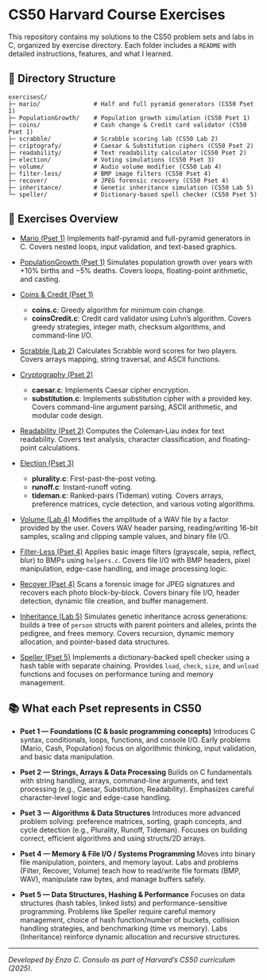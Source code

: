 # CS50 Harvard Course Exercises

This repository contains my solutions to the CS50 problem sets and labs in C, organized by exercise directory. Each folder includes a `README` with detailed instructions, features, and what I learned.

## 📂 Directory Structure

```
exercisesC/
├─ mario/               # Half and full pyramid generators (CS50 Pset 1)
├─ PopulationGrowth/    # Population growth simulation (CS50 Pset 1)
├─ coins/               # Cash change & Credit card validator (CS50 Pset 1)
├─ scrabble/            # Scrabble scoring lab (CS50 Lab 2)
├─ criptografy/         # Caesar & Substitution ciphers (CS50 Pset 2)
├─ readability/         # Text readability calculator (CS50 Pset 2)
├─ election/            # Voting simulations (CS50 Pset 3)
├─ volume/              # Audio volume modifier (CS50 Lab 4)
├─ filter-less/         # BMP image filters (CS50 Pset 4)
├─ recover/             # JPEG forensic recovery (CS50 Pset 4)
├─ inheritance/         # Genetic inheritance simulation (CS50 Lab 5)
└─ speller/             # Dictionary-based spell checker (CS50 Pset 5)
```

## 📖 Exercises Overview

* [Mario (Pset 1)](exercisesC/00mario-pset1)
  Implements half-pyramid and full-pyramid generators in C. Covers nested loops, input validation, and text-based graphics.

* [PopulationGrowth (Pset 1)](exercisesC/01PopulationGrowth-pset1)
  Simulates population growth over years with +10% births and −5% deaths. Covers loops, floating-point arithmetic, and casting.

* [Coins & Credit (Pset 1)](exercisesC/02coins-pset1)

  * **coins.c**: Greedy algorithm for minimum coin change.
  * **coinsCredit.c**: Credit card validator using Luhn’s algorithm.
    Covers greedy strategies, integer math, checksum algorithms, and command-line I/O.

* [Scrabble (Lab 2)](exercisesC/03scrabble-pset2)
  Calculates Scrabble word scores for two players. Covers arrays mapping, string traversal, and ASCII functions.

* [Cryptography (Pset 2)](exercisesC/04criptografy-pset2)

  * **caesar.c**: Implements Caesar cipher encryption.
  * **substitution.c**: Implements substitution cipher with a provided key.
    Covers command-line argument parsing, ASCII arithmetic, and modular code design.

* [Readability (Pset 2)](exercisesC/05readability-pset2)
  Computes the Coleman‑Liau index for text readability. Covers text analysis, character classification, and floating-point calculations.

* [Election (Pset 3)](exercisesC/06election-pset3)

  * **plurality.c**: First-past-the-post voting.
  * **runoff.c**: Instant-runoff voting.
  * **tideman.c**: Ranked-pairs (Tideman) voting.
    Covers arrays, preference matrices, cycle detection, and various voting algorithms.
    
* [Volume (Lab 4)](exercisesC/07volume-pset4)
  Modifies the amplitude of a WAV file by a factor provided by the user. Covers WAV header parsing, reading/writing 16-bit samples, scaling and clipping sample values, and binary file I/O.

* [Filter-Less (Pset 4)](exercisesC/08filter-less-pset4)
  Applies basic image filters (grayscale, sepia, reflect, blur) to BMPs using `helpers.c`. Covers file I/O with BMP headers, pixel manipulation, edge-case handling, and image processing logic.

* [Recover (Pset 4)](exercisesC/09recover-pset4)
  Scans a forensic image for JPEG signatures and recovers each photo block-by-block. Covers binary file I/O, header detection, dynamic file creation, and buffer management.

* [Inheritance (Lab 5)](exercisesC/10inheritance-pset5)
  Simulates genetic inheritance across generations: builds a tree of `person` structs with parent pointers and alleles, prints the pedigree, and frees memory. Covers recursion, dynamic memory allocation, and pointer-based data structures.

* [Speller (Pset 5)](exercisesC/11speller-pset5)
  Implements a dictionary-backed spell checker using a hash table with separate chaining. Provides `load`, `check`, `size`, and `unload` functions and focuses on performance tuning and memory management.

## 📚 What each Pset represents in CS50

* **Pset 1 — Foundations (C & basic programming concepts)**
  Introduces C syntax, conditionals, loops, functions, and console I/O. Early problems (Mario, Cash, Population) focus on algorithmic thinking, input validation, and basic data manipulation.

* **Pset 2 — Strings, Arrays & Data Processing**
  Builds on C fundamentals with string handling, arrays, command-line arguments, and text processing (e.g., Caesar, Substitution, Readability). Emphasizes careful character-level logic and edge-case handling.

* **Pset 3 — Algorithms & Data Structures**
  Introduces more advanced problem solving: preference matrices, sorting, graph concepts, and cycle detection (e.g., Plurality, Runoff, Tideman). Focuses on building correct, efficient algorithms and using structs/2D arrays.

* **Pset 4 — Memory & File I/O / Systems Programming**
  Moves into binary file manipulation, pointers, and memory layout. Labs and problems (Filter, Recover, Volume) teach how to read/write file formats (BMP, WAV), manipulate raw bytes, and manage buffers safely.

* **Pset 5 — Data Structures, Hashing & Performance**
  Focuses on data structures (hash tables, linked lists) and performance-sensitive programming. Problems like Speller require careful memory management, choice of hash function/number of buckets, collision handling strategies, and benchmarking (time vs memory). Labs (Inheritance) reinforce dynamic allocation and recursive structures.

---

*Developed by Enzo C. Consulo as part of Harvard’s CS50 curriculum (2025).*

